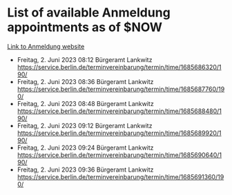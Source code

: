 # List of available Anmeldung appointments as of $NOW
[Link to Anmeldung website](https://service.berlin.de/terminvereinbarung/termin/tag.php?termin=1&anliegen[]=120686&dienstleisterlist=122210,122217,327316,122219,327312,122227,327314,122231,327346,122243,327348,122254,122252,329742,122260,329745,122262,329748,122271,327278,122273,327274,122277,327276,330436,122280,327294,122282,327290,122284,327292,122291,327270,122285,327266,122286,327264,122296,327268,150230,329760,122297,327286,122294,327284,122312,329763,122314,329775,122304,327330,122311,327334,122309,327332,317869,122281,327352,122279,329772,122283,122276,327324,122274,327326,122267,329766,122246,327318,122251,327320,122257,327322,122208,327298,122226,327300&herkunft=http%3A%2F%2Fservice.berlin.de%2Fdienstleistung%2F120686%2F)
- Freitag, 2. Juni 2023 08:12 Bürgeramt Lankwitz https://service.berlin.de/terminvereinbarung/termin/time/1685686320/190/
- Freitag, 2. Juni 2023 08:36 Bürgeramt Lankwitz https://service.berlin.de/terminvereinbarung/termin/time/1685687760/190/
- Freitag, 2. Juni 2023 08:48 Bürgeramt Lankwitz https://service.berlin.de/terminvereinbarung/termin/time/1685688480/190/
- Freitag, 2. Juni 2023 09:12 Bürgeramt Lankwitz https://service.berlin.de/terminvereinbarung/termin/time/1685689920/190/
- Freitag, 2. Juni 2023 09:24 Bürgeramt Lankwitz https://service.berlin.de/terminvereinbarung/termin/time/1685690640/190/
- Freitag, 2. Juni 2023 09:36 Bürgeramt Lankwitz https://service.berlin.de/terminvereinbarung/termin/time/1685691360/190/
